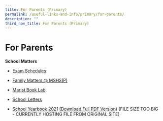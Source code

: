 ```yaml
---
title: For Parents (Primary)
permalink: /useful-links-and-info/primary/for-parents/
description: ""
third_nav_title: For Parents (Primary)
---
```

# For Parents

**School Matters**

*   [Exam Schedules](/useful-links-and-info/primary/for-parents/exam-schedules/)
*   [Family Matters @ MSHS(P)](http://fmsmarisstellahighprimary.weebly.com/)  
    
*   [Marist Book Lab](/useful-links-and-info/primary/for-parents/marist-book-lab/)
*   [School Letters](/useful-links-and-info/primary/for-parents/school-letters/)
*   [School Yearbook 2021](https://issuu.com/sandesignz/docs/mshs_yb2021) [(Download Full PDF Version)](https://marisstellahigh.moe.edu.sg/qql/slot/u199/letters/Primary/2022/MSHS%20YB2021.pdf) (FILE SIZE TOO BIG - CURRENTLY HOSTING FILE FROM ORIGINAL SITE)